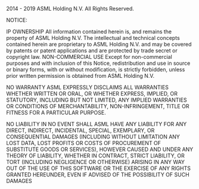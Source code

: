 2014 - 2019 ASML Holding N.V. 
All Rights Reserved.

NOTICE: 

IP OWNERSHIP
All information contained herein is, and remains the property of ASML Holding N.V. 
The intellectual and technical concepts contained herein are proprietary to ASML Holding N.V.  and may be covered by patents or patent applications and are protected by trade secret or copyright law.
NON-COMMERCIAL USE
Except for non-commercial purposes and with inclusion of this Notice, redistribution and use in source or binary forms, with or without modification, is strictly forbidden, unless prior written permission is obtained from ASML Holding N.V.

NO WARRANTY
ASML EXPRESSLY DISCLAIMS ALL WARRANTIES WHETHER WRITTEN OR  ORAL, OR WHETHER EXPRESS,  IMPLIED, OR STATUTORY, INCLUDING BUT NOT LIMITED, ANY IMPLIED WARRANTIES OR CONDITIONS OF MERCHANTABILITY, NON-INFRINGEMENT, TITLE OR FITNESS FOR A PARTICULAR PURPOSE. 

NO LIABILITY
IN NO EVENT SHALL ASML HAVE ANY LIABILITY FOR ANY DIRECT, INDIRECT, INCIDENTAL, SPECIAL, EXEMPLARY, OR CONSEQUENTIAL DAMAGES (INCLUDING WITHOUT LIMITATION ANY LOST DATA, LOST PROFITS OR COSTS OF PROCUREMENT OF SUBSTITUTE GOODS OR SERVICES), HOWEVER CAUSED AND UNDER ANY THEORY OF LIABILITY, WHETHER IN CONTRACT, STRICT LIABILITY, OR TORT (INCLUDING NEGLIGENCE OR OTHERWISE) ARISING IN ANY WAY OUT OF THE USE OF THIS SOFTWARE OR THE EXERCISE OF ANY RIGHTS GRANTED HEREUNDER, EVEN IF ADVISED OF THE POSSIBILITY OF SUCH DAMAGES
